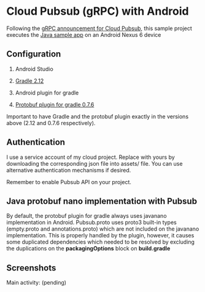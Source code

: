 # Cloud Pubsub (gRPC) with Android #

Following the [gRPC announcement for Cloud Pubsub](https://cloud.google.com/blog/big-data/2016/03/announcing-grpc-alpha-for-google-cloud-pubsub), this sample project executes the [Java sample app](https://cloud.google.com/pubsub/grpc-java) on an Android Nexus 6 device


## Configuration

1) Android Studio

2) [Gradle 2.12](http://gradle.org/gradle-download/)

3) Android plugin for gradle

4) [Protobuf plugin for gradle 0.7.6](https://github.com/google/protobuf-gradle-plugin/tree/v0.7.6)

Important to have Gradle and the protobuf plugin exactly in the versions above (2.12 and 0.7.6 respectively).

## Authentication

I use a service account of my cloud project. Replace with yours by downloading the corresponding json file
into assets/ file. You can use alternative authentication mechanisms if desired.

Remember to enable Pubsub API on your project.


## Java protobuf nano implementation with Pubsub

By default, the protobuf plugin for gradle always uses javanano implementation in Android.
Pubsub.proto uses proto3 built-in types (empty.proto and annotations.proto) which are not included
on the javanano implementation. This is properly handled by the plugin, however, it causes some duplicated dependencies which needed to be resolved by excluding the duplications on the **packagingOptions** block on **build.gradle**


## Screenshots

Main activity: (pending)
